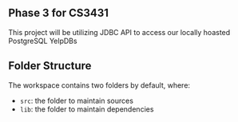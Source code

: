 ## Phase 3 for CS3431

This project will be utilizing JDBC API to access our locally hoasted PostgreSQL YelpDBs

## Folder Structure

The workspace contains two folders by default, where:

- `src`: the folder to maintain sources
- `lib`: the folder to maintain dependencies
